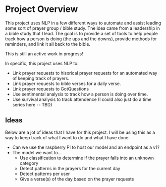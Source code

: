 # Project Overview

This project uses NLP in a few different ways to automate and assist leading some sort of prayer group / bible study. The idea came from a leadership in a bible study that I lead. The goal is to provide a set of tools to help people track how a person is doing (the ups and the downs), provide methods for reminders, and link it all back to the bible.

This is still an active work in progress!

In specific, this project uses NLP to:
- Link prayer requests to hisorical prayer requests for an automated way of keeping track of prayers.
- Link prayer requests to bible verses for a daily verse.
- Link prayer requests to GotQuestions
- Use sentimental analysis to track how a person is doing over time.
- Use survival analysis to track attendence (I could also just do a time series here -- TBD)


## Ideas

Below are a jot of ideas that I have for this project. I will be using this as a way to keep track of what I want to do and what I have done.

- Can we use the raspberry PI to host our model and an endpoint as a v1?
- The model we want to...
  - Use classification to determine if the prayer falls into an unknown category
  - Detect patterns in the prayers for the current day
  - Detect patterns per user
  - Give a verse(s) of the day based on the prayer requests